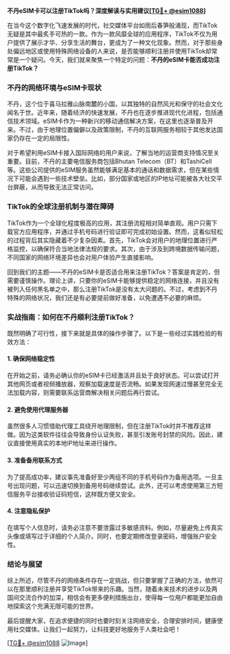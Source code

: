 **不丹eSIM卡可以注册TikTok吗？深度解读与实用建议[[TG💪+ @esim1088](https://t.me/s/esim1088)]**

在当今这个数字化飞速发展的时代，社交媒体平台如雨后春笋般涌现，而TikTok无疑是其中最炙手可热的一款。作为一款风靡全球的应用程序，TikTok不仅为用户提供了展示才华、分享生活的舞台，更成为了一种文化现象。然而，对于那些身处偏远地区或使用特殊网络设备的人来说，是否能够顺利注册并使用TikTok却常常是一个疑问。今天，我们就来聚焦一个特定的问题：**不丹的eSIM卡能否成功注册TikTok？**

### 不丹的网络环境与eSIM卡现状

不丹，这个位于喜马拉雅山脉南麓的小国，以其独特的自然风光和保守的社会文化闻名于世。近年来，随着经济的快速发展，不丹也在逐步推进现代化进程，包括通信技术领域。eSIM卡作为一种新兴的移动通信解决方案，在这里也逐渐普及开来。不过，由于地理位置偏僻以及政策限制，不丹的互联网服务相较于其他发达国家仍存在一定的局限性。

对于希望利用eSIM卡接入国际网络的用户来说，了解当地的运营商支持情况至关重要。目前，不丹的主要电信服务商包括Bhutan Telecom（BT）和TashiCell等。这些公司提供的eSIM服务虽然能够满足基本的通话和数据需求，但在某些情况下可能会遇到一些技术壁垒。比如，部分国家或地区的IP地址可能被各大社交平台屏蔽，从而导致无法正常访问。

### TikTok的全球注册机制与潜在障碍

TikTok作为一个全球化程度极高的应用，其注册流程相对简单直观。用户只需下载官方应用程序，并通过手机号码进行验证即可完成初始设置。然而，这看似轻松的过程背后其实隐藏着不少复杂因素。首先，TikTok会对用户的地理位置进行严格监控，以确保符合当地法律法规的要求。其次，由于涉及到跨境数据传输问题，不同国家的网络环境差异也会对用户体验产生直接影响。

回到我们的主题——不丹的eSIM卡是否适合用来注册TikTok？答案是肯定的，但需要谨慎操作。理论上讲，只要你的eSIM卡能够提供稳定的网络连接，并且没有被列入任何黑名单之中，那么注册TikTok是没有太大问题的。不过，考虑到不丹特殊的网络状况，我们还是有必要提前做好准备，以免遭遇不必要的麻烦。

### 实战指南：如何在不丹顺利注册TikTok？

既然明确了可行性，接下来就是具体的操作步骤了。以下是一些经过实践检验的有效方法：

#### 1. 确保网络稳定性
在开始之前，请务必确认你的eSIM卡已经激活并且处于良好状态。可以尝试打开其他网页或者视频播放器，观察加载速度是否流畅。如果发现网速过慢甚至完全无法加载内容，则需要联系运营商解决相关问题后再行尝试。

#### 2. 避免使用代理服务器
虽然很多人习惯借助代理工具绕开地理限制，但在注册TikTok时并不推荐这样做。因为这类软件往往会导致身份认证失败，甚至引发账号封禁的风险。因此，建议直接使用真实的本地IP地址来进行操作。

#### 3. 准备备用联系方式
为了提高成功率，建议事先准备好至少两组不同的手机号码作为备用选项。一旦主号出现问题，可以迅速切换到备用号码继续尝试。此外，还可以考虑使用第三方短信服务平台接收验证码短信，这样既方便又安全。

#### 4. 注意隐私保护
在填写个人信息时，请务必注意不要泄露过多敏感资料。例如，尽量避免上传真实头像或填写过于详细的个人简介。同时，也要定期修改登录密码，增强账户安全性。

### 结论与展望

综上所述，尽管不丹的网络条件存在一定挑战，但只要掌握了正确的方法，依然可以在那里顺利注册并享受TikTok带来的乐趣。当然，随着未来技术的进步以及两国间交流合作的加深，相信会有更多便利措施出台，使得每一位用户都能更加自由地探索这个充满无限可能的世界。

最后提醒大家，在追求便捷的同时也要时刻关注网络安全，合理安排时间，健康使用社交媒体。让我们一起努力，让科技更好地服务于人类社会吧！

[[TG💪+ @esim1088](https://t.me/s/esim1088) ![Image](https://i.postimg.cc/4NQfJmqS/Snipaste-2025-05-13-00-14-12.png)]